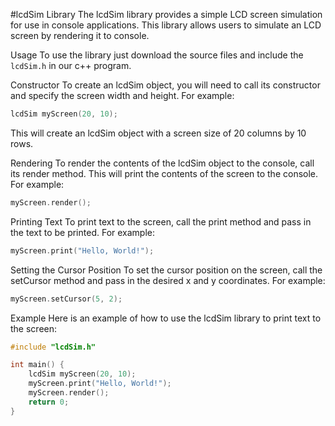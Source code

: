 #lcdSim Library
The lcdSim library provides a simple LCD screen simulation for use in console applications. This library allows users to simulate an LCD screen by rendering it to console.

Usage
To use the library just download the source files and include the `lcdSim.h` in our c++ program.

Constructor
To create an lcdSim object, you will need to call its constructor and specify the screen width and height. For example:

```c++
lcdSim myScreen(20, 10);
```

This will create an lcdSim object with a screen size of 20 columns by 10 rows.

Rendering
To render the contents of the lcdSim object to the console, call its render method. This will print the contents of the screen to the console. For example:

```c++
myScreen.render();
```

Printing Text
To print text to the screen, call the print method and pass in the text to be printed. For example:

```c++
myScreen.print("Hello, World!");
```

Setting the Cursor Position
To set the cursor position on the screen, call the setCursor method and pass in the desired x and y coordinates. For example:

```c++
myScreen.setCursor(5, 2);
```

Example
Here is an example of how to use the lcdSim library to print text to the screen:

```c++
#include "lcdSim.h"

int main() {
    lcdSim myScreen(20, 10);
    myScreen.print("Hello, World!");
    myScreen.render();
    return 0;
}
```